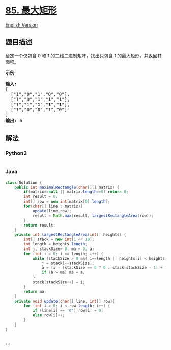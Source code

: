 # [85. 最大矩形](https://leetcode-cn.com/problems/maximal-rectangle)

[English Version](/solution/0000-0099/0085.Maximal%20Rectangle/README_EN.md)

## 题目描述

<!-- 这里写题目描述 -->
<p>给定一个仅包含&nbsp;0 和 1 的二维二进制矩阵，找出只包含 1 的最大矩形，并返回其面积。</p>

<p><strong>示例:</strong></p>

<pre><strong>输入:</strong>
[
  [&quot;1&quot;,&quot;0&quot;,&quot;1&quot;,&quot;0&quot;,&quot;0&quot;],
  [&quot;1&quot;,&quot;0&quot;,&quot;<strong>1</strong>&quot;,&quot;<strong>1</strong>&quot;,&quot;<strong>1</strong>&quot;],
  [&quot;1&quot;,&quot;1&quot;,&quot;<strong>1</strong>&quot;,&quot;<strong>1</strong>&quot;,&quot;<strong>1</strong>&quot;],
  [&quot;1&quot;,&quot;0&quot;,&quot;0&quot;,&quot;1&quot;,&quot;0&quot;]
]
<strong>输出:</strong> 6</pre>

## 解法

<!-- 这里可写通用的实现逻辑 -->

<!-- tabs:start -->

### **Python3**

<!-- 这里可写当前语言的特殊实现逻辑 -->

```python

```

### **Java**

<!-- 这里可写当前语言的特殊实现逻辑 -->

```java
class Solution {
    public int maximalRectangle(char[][] matrix) {
        if(matrix==null || matrix.length==0) return 0;
        int result = 0;
        int[] row = new int[matrix[0].length];
        for(char[] line : matrix){
            update(line,row);
            result = Math.max(result, largestRectangleArea(row));
        }
        return result;
    }
    private int largestRectangleArea(int[] heights) {
        int[] stack = new int[1 << 10];
        int length = heights.length;
        int j, stackSize= 0, ma = 0, a;
        for (int i = 0; i <= length; i++) {
            while (stackSize > 0 &&( i==length || heights[i] < heights[stack[stackSize - 1]])) {
                j = stack[--stackSize];
                a = (i - (stackSize == 0 ? 0 : stack[stackSize - 1] + 1)) * (heights[j]);
                if (a > ma) ma = a;
            }
            stack[stackSize++] = i;
        }
        return ma;
    }
    private void update(char[] line, int[] row){
        for (int i = 0; i < row.length; i++) {
            if (line[i] == '0') row[i] = 0;
            else row[i]++;
        }
    }
}
```

### **...**

```

```

<!-- tabs:end -->
